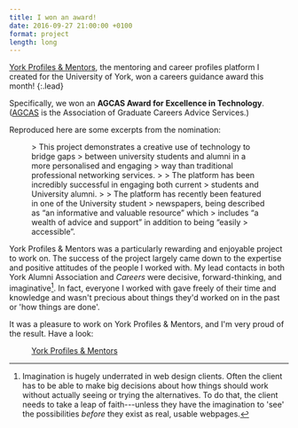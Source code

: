 ```yaml
---
title: I won an award!
date: 2016-09-27 21:00:00 +0100
format: project
length: long
---
```


[York Profiles & Mentors](https://www.york.ac.uk/careers/profiles/), the mentoring and career profiles platform I created for the University of York, won a careers guidance award this month!
{:.lead}

Specifically, we won an **AGCAS Award for Excellence in Technology**. ([AGCAS](http://www.agcas.org.uk/) is the Association of Graduate Careers Advice Services.)

<!--more-->

Reproduced here are some excerpts from the nomination:

<figure class="quote">
> This project demonstrates a creative use of technology to bridge gaps 
> between university students and alumni in a more personalised and engaging 
> way than traditional professional networking services.
> 
> The platform has been incredibly successful in engaging both current 
> students and University alumni.
> 
> The platform has recently been featured in one of the University student 
> newspapers, being described as “an informative and valuable resource” which 
> includes “a wealth of advice and support” in addition to being “easily 
> accessible”.

</figure>

York Profiles & Mentors was a particularly rewarding and enjoyable project to work on. The success of the project largely came down to the expertise and positive attitudes of the people I worked with. My lead contacts in both York Alumni Association and *Careers* were decisive, forward-thinking, and imaginative[^1]. In fact, everyone I worked with gave freely of their time and knowledge and wasn't precious about things they'd worked on in the past or 'how things are done'.

It was a pleasure to work on York Profiles & Mentors, and I'm very proud of the result. Have a look:

<figure class="link" markdown="span">
<a href="https://www.york.ac.uk/careers/profiles/">York Profiles &amp; Mentors</a>
</figure>

[^1]: Imagination is hugely underrated in web design clients. Often the client has to be able to make big decisions about how things should work without actually seeing or trying the alternatives. To do that, the client needs to take a leap of faith---unless they have the imagination to 'see' the possibilities *before* they exist as real, usable webpages.
